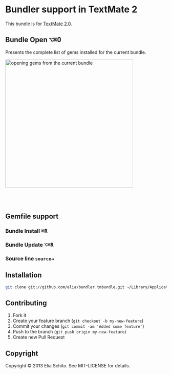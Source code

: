 # Bundler support in TextMate 2

This bundle is for [TextMate 2.0](https://macromates.com/download).

## Bundle Open <kbd>⌥⌘O</kbd>

Presents the complete list of gems installed for the current bundle.

<img src="http://cl.ly/image/033P0I311D3j/Screen%20Shot%202014-05-08%20at%2000.10.57.png" width="399" alt="opening gems from the current bundle">

<br><br>

## Gemfile support

### Bundle Install <kbd>⌘R</kbd>
### Bundle Update <kbd>⌥⌘R</kbd>
### Source line `source⇥`

## Installation

```bash
git clone git://github.com/elia/bundler.tmbundle.git ~/Library/Application\ Support/TextMate/Bundles/bundler.tmbundle
```


## Contributing

1. Fork it
2. Create your feature branch (`git checkout -b my-new-feature`)
3. Commit your changes (`git commit -am 'Added some feature'`)
4. Push to the branch (`git push origin my-new-feature`)
5. Create new Pull Request


## Copyright

Copyright © 2013 Elia Schito. See MIT-LICENSE for details.
